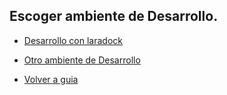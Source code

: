 ## Escoger ambiente de Desarrollo.

- [Desarrollo con laradock](laradockdevelopment.md)


- [Otro ambiente de Desarrollo](otherdevelopmentenvironment.md)


- [Volver a guia](README.md)